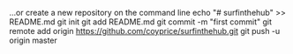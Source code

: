 …or create a new repository on the command line
echo "# surfinthehub" >> README.md
git init
git add README.md
git commit -m "first commit"
git remote add origin https://github.com/coyprice/surfinthehub.git
git push -u origin master
